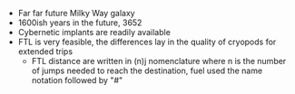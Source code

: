 * Far far future Milky Way galaxy
* 1600ish years in the future, 3652
* Cybernetic implants are readily available
* FTL is very feasible, the differences lay in the quality of cryopods for extended trips
	* FTL distance are written in (n)j nomenclature where n is the number of jumps needed to reach the destination, fuel used the name notation followed by "#"